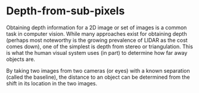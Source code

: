 # Depth-from-sub-pixels

Obtaining depth information for a 2D image or set of images is a common task in computer vision. While many approaches exist for obtaining depth (perhaps most noteworthy is the growing prevalence of LIDAR as the cost comes down), one of the simplest is depth from stereo or triangulation. This is what the human visual system uses (in part) to determine how far away objects are.

By taking two images from two cameras (or eyes) with a known separation (called the baseline), the distance to an object can be determined from the shift in its location in the two images.
